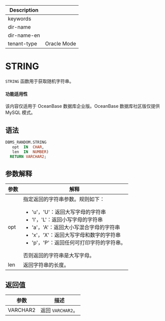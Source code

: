| Description   |                 |
|---------------|-----------------|
| keywords      |                 |
| dir-name      |                 |
| dir-name-en   |                 |
| tenant-type   | Oracle Mode     |

# STRING 

`STRING` 函数用于获取随机字符串。

  <main id="notice" >
    <h4>功能适用性</h4>
    <p>该内容仅适用于 OceanBase 数据库企业版。OceanBase 数据库社区版仅提供 MySQL 模式。</p>
  </main>

## 语法 

```sql
DBMS_RANDOM.STRING
   opt  IN  CHAR,
   len  IN  NUMBER)
  RETURN VARCHAR2;
```



## 参数解释 



| **参数** |          **解释**        |
|--------|-------------------------------------|
| opt    | 指定返回的字符串参数。规则如下： <ul><li> 'u'，'U'：返回大写字母的字符串   </li><li> 'l'，'L'：返回小写字母的字符串   </li><li> 'a'，'A'：返回大小写混合字母的字符串   </li><li> 'x'，'X'：返回大写字母和数字的字符串   </li><li> 'p'，'P'：返回任何可打印字符的字符串。</li></ul>    否则返回的字符串是大写字母。 |
| len    | 返回字符串的长度。      |



## 返回值 


|  **参数**  |   **描述**    |
|----------|-------------|
| VARCHAR2 | 返回 `VARCHAR2`。 |



